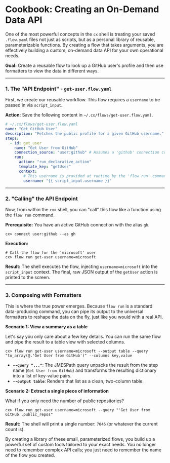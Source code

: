 # Cookbook: Creating an On-Demand Data API

One of the most powerful concepts in the `cx` shell is treating your saved `.flow.yaml` files not just as scripts, but as a personal library of reusable, parameterizable functions. By creating a flow that takes arguments, you are effectively building a custom, on-demand data API for your own operational needs.

**Goal:** Create a reusable flow to look up a GitHub user's profile and then use formatters to view the data in different ways.

---

### 1. The "API Endpoint" - `get-user.flow.yaml`

First, we create our reusable workflow. This flow requires a `username` to be passed in via `script_input`.

**Action:** Save the following content in `~/.cx/flows/get-user.flow.yaml`.

```yaml
# ~/.cx/flows/get-user.flow.yaml
name: "Get GitHub User"
description: "Fetches the public profile for a given GitHub username."
steps:
  - id: get_user
    name: "Get User from GitHub"
    connection_source: "user:github" # Assumes a 'github' connection config exists
    run:
      action: "run_declarative_action"
      template_key: "getUser"
      context:
        # This username is provided at runtime by the 'flow run' command
        username: "{{ script_input.username }}"
```

---

### 2. "Calling" the API Endpoint

Now, from within the `cx>` shell, you can "call" this flow like a function using the `flow run` command.

**Prerequisite:** You have an active GitHub connection with the alias `gh`.

```
cx> connect user:github --as gh
```

**Execution:**

```
# Call the flow for the 'microsoft' user
cx> flow run get-user username=microsoft
```

**Result:** The shell executes the flow, injecting `username=microsoft` into the `script_input` context. The final, raw JSON output of the `getUser` action is printed to the screen.

---

### 3. Composing with Formatters

This is where the true power emerges. Because `flow run` is a standard data-producing command, you can pipe its output to the universal formatters to reshape the data on the fly, just like you would with a real API.

**Scenario 1: View a summary as a table**

Let's say you only care about a few key details. You can run the same flow and pipe the result to a table view with selected columns.

```
cx> flow run get-user username=microsoft --output table --query "to_array(@.'Get User from GitHub')" --columns key,value
```

- **`--query "..."`**: The JMESPath query unpacks the result from the step name (`Get User from GitHub`) and transforms the resulting dictionary into a list of key-value pairs.
- **`--output table`**: Renders that list as a clean, two-column table.

**Scenario 2: Extract a single piece of information**

What if you only need the number of public repositories?

```
cx> flow run get-user username=microsoft --query "'Get User from GitHub'.public_repos"
```

**Result:** The shell will print a single number: `7046` (or whatever the current count is).

By creating a library of these small, parameterized flows, you build up a powerful set of custom tools tailored to your exact needs. You no longer need to remember complex API calls; you just need to remember the name of the flow you created.

